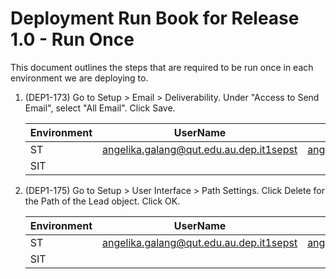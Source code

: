 # Deployment Run Book for Release 1.0 - Run Once

This document outlines the steps that are required to be run once in each environment we are deploying to.

1. (DEP1-173) Go to Setup > Email > Deliverability. Under "Access to Send Email", select "All Email". Click Save. 
   

      | Environment  | UserName                                  | Email                        | 
      |--------------|-------------------------------------------|------------------------------|
      | ST           |angelika.galang@qut.edu.au.dep.it1sepst    |angelika.galang@qut.edu.au    | 
      | SIT          |                                           |                              | 

2. (DEP1-175) Go to Setup > User Interface > Path Settings. Click Delete for the Path of the Lead object. Click OK.
   
      | Environment  | UserName                                  | Email                        | 
      |--------------|-------------------------------------------|------------------------------|
      | ST           |angelika.galang@qut.edu.au.dep.it1sepst    |angelika.galang@qut.edu.au    | 
      | SIT          |                                           |                              | 
